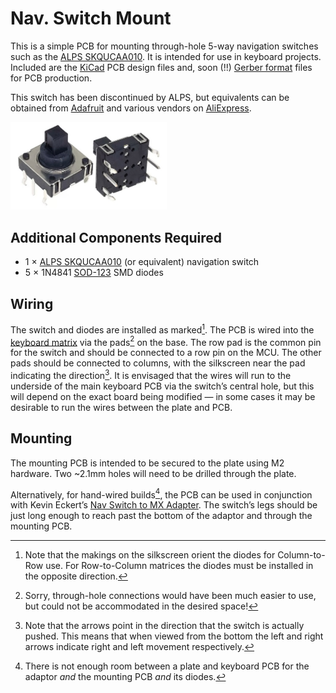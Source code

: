 # Nav. Switch Mount

This is a simple PCB for mounting through-hole 5-way navigation switches such as
the [ALPS SKQUCAA010]. It is intended for use in keyboard projects. Included are
the [KiCad] PCB design files and, soon (!!) [Gerber format] files for PCB
production.

This switch has been discontinued by ALPS, but equivalents can be obtained from
[Adafruit][ada-504] and various vendors on [AliExpress][ali-SKQ].

<img src="Images/5-five-way-switches.jpg" width="250" title="5-way Navigation Switches">


## Additional Components Required

 * 1 × [ALPS SKQUCAA010] (or equivalent) navigation switch
 * 5 × 1N4841 [SOD-123] SMD diodes


## Wiring

The switch and diodes are installed as marked[^1]. The PCB is wired into the
[keyboard matrix] via the pads[^2] on the base. The row pad is the common pin
for the switch and should be connected to a row pin on the MCU. The other pads
should be connected to columns, with the silkscreen near the pad indicating the
direction[^3]. It is envisaged that the wires will run to the underside of the
main keyboard PCB via the switch’s central hole, but this will depend on the
exact board being modified — in some cases it may be desirable to run the wires
between the plate and PCB.

[^1]: Note that the makings on the silkscreen orient the diodes for
Column-to-Row use. For Row-to-Column matrices the diodes must be installed in
the opposite direction.
[^2]: Sorry, through-hole connections would have been much easier to use, but
could not be accommodated in the desired space!
[^3]: Note that the arrows point in the direction that the switch is actually
pushed. This means that when viewed from the bottom the left and right arrows
indicate right and left movement respectively.


## Mounting

The mounting PCB is intended to be secured to the plate using M2 hardware. Two
~2.1mm holes will need to be drilled through the plate.

Alternatively, for hand-wired builds[^4], the PCB can be used in conjunction
with Kevin Eckert’s [Nav Switch to MX Adapter][nav2mx]. The switch’s legs should
be just long enough to reach past the bottom of the adaptor and through the
mounting PCB.

[^4]: There is not enough room between a plate and keyboard PCB for the adaptor
*and* the mounting PCB *and* its diodes.



[ALPS SKQUCAA010]: https://tech.alpsalpine.com/e/products/detail/SKQUCAA010/
[KiCad]: https://www.kicad.org
[Gerber format]: https://en.wikipedia.org/wiki/Gerber_format
[ada-504]: https://www.adafruit.com/product/504
[ali-SKQ]: https://www.aliexpress.com/w/wholesale-SKQUCAA010.html?catId=0&SearchText=SKQUCAA010&spm=a2g0o.productlist.1000002.0
[SOD-123]: https://en.wikipedia.org/wiki/Small_Outline_Diode
[keyboard matrix]: https://www.pcbheaven.com/wikipages/How_Key_Matrices_Works/
[nav2mx]: https://www.thingiverse.com/thing:3958026
